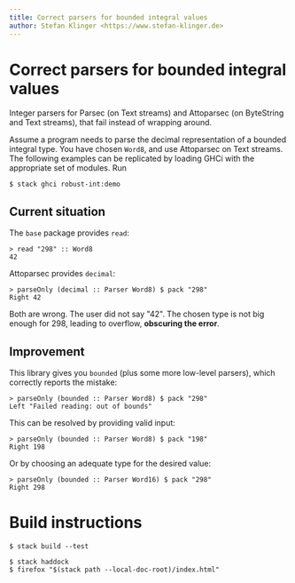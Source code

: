```yaml
---
title: Correct parsers for bounded integral values
author: Stefan Klinger <https://www.stefan-klinger.de>
---
```


Correct parsers for bounded integral values
===========================================

Integer parsers for Parsec (on Text streams) and Attoparsec (on
ByteString and Text streams), that fail instead of wrapping around.

Assume a program needs to parse the decimal representation of a
bounded integral type.  You have chosen `Word8`, and use Attoparsec on
Text streams.  The following examples can be replicated by loading
GHCi with the appropriate set of modules.  Run

    $ stack ghci robust-int:demo


Current situation
-----------------

The `base` package provides `read`:

    > read "298" :: Word8
    42

Attoparsec provides `decimal`:

    > parseOnly (decimal :: Parser Word8) $ pack "298"
    Right 42

Both are wrong.  The user did not say "42".  The chosen type is not
big enough for 298, leading to overflow, **obscuring the error**.


Improvement
-----------

This library gives you `bounded` (plus some more low-level parsers),
which correctly reports the mistake:

    > parseOnly (bounded :: Parser Word8) $ pack "298"
    Left "Failed reading: out of bounds"

This can be resolved by providing valid input:

    > parseOnly (bounded :: Parser Word8) $ pack "198"
    Right 198

Or by choosing an adequate type for the desired value:

    > parseOnly (bounded :: Parser Word16) $ pack "298"
    Right 298


Build instructions
==================

    $ stack build --test

    $ stack haddock
    $ firefox "$(stack path --local-doc-root)/index.html"
